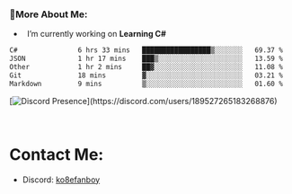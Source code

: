 ### 🧐More About Me:

- &nbsp; I’m currently working on **Learning C#**


<!--START_SECTION:waka-->

```txt
C#               6 hrs 33 mins   █████████████████▒░░░░░░░   69.37 %
JSON             1 hr 17 mins    ███▒░░░░░░░░░░░░░░░░░░░░░   13.59 %
Other            1 hr 2 mins     ██▓░░░░░░░░░░░░░░░░░░░░░░   11.08 %
Git              18 mins         ▓░░░░░░░░░░░░░░░░░░░░░░░░   03.21 %
Markdown         9 mins          ▒░░░░░░░░░░░░░░░░░░░░░░░░   01.60 %
```

<!--END_SECTION:waka-->

[![Discord Presence](https://lanyard-profile-readme.vercel.app/api/189527265183268876?theme=light&bg=809ecf&animated=false&hideDiscrim=true&borderRadius=30px&idleMessage=Probably%20doing%20something%20else...)](https://discord.com/users/189527265183268876)



<br>




# Contact Me:

- Discord: [ko8efanboy](https://discordapp.com/users/189527265183268876)
